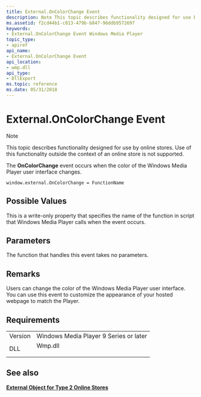 ```yaml
---
title: External.OnColorChange Event
description: Note This topic describes functionality designed for use by online stores.
ms.assetid: f2cd44b1-c813-479b-b847-96ddb9572697
keywords:
- External.OnColorChange Event Windows Media Player
topic_type:
- apiref
api_name:
- External.OnColorChange Event
api_location:
- wmp.dll
api_type:
- DllExport
ms.topic: reference
ms.date: 05/31/2018
---
```


# External.OnColorChange Event

> [!Note]  
> This topic describes functionality designed for use by online stores. Use of this functionality outside the context of an online store is not supported.

 

The **OnColorChange** event occurs when the color of the Windows Media Player user interface changes.

``` syntax
window.external.OnColorChange = FunctionName
```

## Possible Values

This is a write-only property that specifies the name of the function in script that Windows Media Player calls when the event occurs.

## Parameters

The function that handles this event takes no parameters.

## Remarks

Users can change the color of the Windows Media Player user interface. You can use this event to customize the appearance of your hosted webpage to match the Player.

## Requirements



|                    |                                                                                    |
|--------------------|------------------------------------------------------------------------------------|
| Version<br/> | Windows Media Player 9 Series or later<br/>                                  |
| DLL<br/>     | <dl> <dt>Wmp.dll</dt> </dl> |



## See also

<dl> <dt>

[**External Object for Type 2 Online Stores**](external-object-for-type-2-online-stores.md)
</dt> </dl>

 

 





